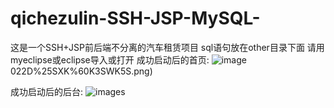 # qichezulin-SSH-JSP-MySQL-
这是一个SSH+JSP前后端不分离的汽车租赁项目
sql语句放在other目录下面
请用myeclipse或eclipse导入或打开
成功启动后的首页:
![image](https://github.com/gaokun1236/qichezulin-SSH-JSP-MySQL-/blob/master/images/MVVCKZ)022D%25SXK%60K3SWK5S.png)

成功启动后的后台:
![images](https://github.com/gaokun1236/qichezulin-SSH-JSP-MySQL-/blob/master/images/2%24~Y1J3BKJMQNH0II%6098C_9.png)

